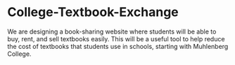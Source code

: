 # College-Textbook-Exchange
We are designing a book-sharing website where students will be able to buy, rent, and sell textbooks easily. This will be a useful tool to help reduce the cost of textbooks that students use in schools, starting with Muhlenberg College. 
